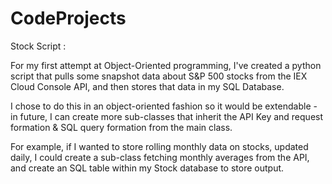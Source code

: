 # CodeProjects

Stock Script : 

For my first attempt at Object-Oriented programming, I've created a python script that pulls some snapshot data about S&P 500 stocks from the IEX Cloud Console API, and then stores that data in my SQL Database.

I chose to do this in an object-oriented fashion so it would be extendable - in future, I can create more sub-classes that inherit the API Key and request formation & SQL query formation from the main class.

For example, if I wanted to store rolling monthly data on stocks, updated daily, I could create a sub-class fetching monthly averages from the API, and create an SQL table within my Stock database to store output.
